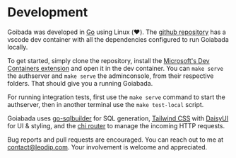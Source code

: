 # Development

Goibada was developed in [Go](https://go.dev/) using Linux (❤️). The [github repository](https://github.com/leodip/goiabada) has a vscode dev container with all the dependencies configured to run Goiabada locally. 

To get started, simply clone the repository, install the [Microsoft's Dev Containers extension](https://marketplace.visualstudio.com/items?itemName=ms-vscode-remote.remote-containers) and open it in the dev container. You can `make serve` the authserver and `make serve` the adminconsole, from their respective folders. That should give you a running Goiabada.

For running integration tests, first use the `make serve` command to start the authserver, then in another terminal use the `make test-local` script.

Goiabada uses [go-sqlbuilder](https://github.com/huandu/go-sqlbuilder) for SQL generation, [Tailwind CSS](https://tailwindcss.com/) with [DaisyUI](https://daisyui.com/) for UI & styling, and the [chi router](https://github.com/go-chi/chi) to manage the incoming HTTP requests.

Bug reports and pull requests are encouraged. You can reach out to me at [contact@leodip.com](mailto:contact@leodip.com). Your involvement is welcome and appreciated.